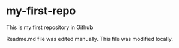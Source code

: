 # my-first-repo
This is my first repository in Github

Readme.md file was edited manually. This file was modified locally.

